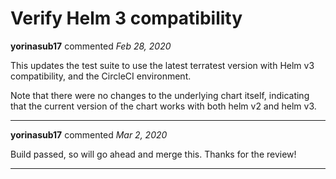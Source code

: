 # Verify Helm 3 compatibility

**yorinasub17** commented *Feb 28, 2020*

This updates the test suite to use the latest terratest version with Helm v3 compatibility, and the CircleCI environment.

Note that there were no changes to the underlying chart itself, indicating that the current version of the chart works with both helm v2 and helm v3.
<br />
***


**yorinasub17** commented *Mar 2, 2020*

Build passed, so will go ahead and merge this. Thanks for the review!
***

